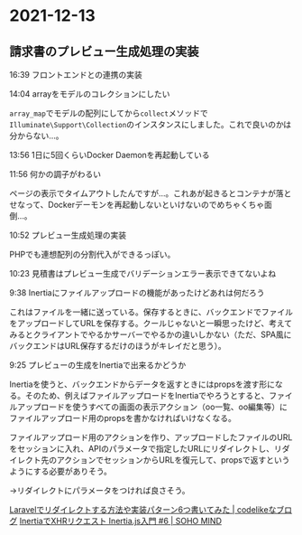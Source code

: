 # 2021-12-13

## 請求書のプレビュー生成処理の実装

16:39 フロントエンドとの連携の実装

14:04 arrayをモデルのコレクションにしたい

`array_map`でモデルの配列にしてから`collect`メソッドで`Illuminate\Support\Collection`のインスタンスにしました。これで良いのかは分からない...。

13:56 1日に5回くらいDocker Daemonを再起動している

11:56 何かの調子がわるい

ページの表示でタイムアウトしたんですが...。これあが起きるとコンテナが落とせなって、Dockerデーモンを再起動しないといけないのでめちゃくちゃ面倒...。

10:52 プレビュー生成処理の実装

PHPでも連想配列の分割代入ができるっぽい。

10:23 見積書はプレビュー生成でバリデーションエラー表示できてないよね

9:38 Inertiaにファイルアップロードの機能があったけどあれは何だろう

これはファイルを一緒に送っている。保存するときに、バックエンドでファイルをアップロードしてURLを保存する。クールじゃないと一瞬思ったけど、考えてみるとクライアントでやるかサーバーでやるかの違いしかない（ただ、SPA風にバックエンドはURL保存するだけのほうがキレイだと思う）。

9:25 プレビューの生成をInertiaで出来るかどうか

Inertiaを使うと、バックエンドからデータを返すときにはpropsを渡す形になる。そのため、例えばファイルアップロードをInertiaでやろうとすると、ファイルアップロードを使うすべての画面の表示アクション（oo一覧、oo編集等）にファイルアップロード用のpropsを書かなければいけなくなる。

ファイルアップロード用のアクションを作り、アップロードしたファイルのURLをセッションに入れ、APIのパラメータで指定したURLにリダイレクトし、リダイレクト先のアクションでセッションからURLを復元して、propsで返すというようにする必要がありそう。

→リダイレクトにパラメータをつければ良さそう。

[Laravelでリダイレクトする方法や実装パターン6つ書いてみた | codelikeなブログ](https://codelikes.com/laravel-redirect/)
[InertiaでXHRリクエスト Inertia.js入門 #6 | SOHO MIND](https://blog.shipweb.jp/archives/488)